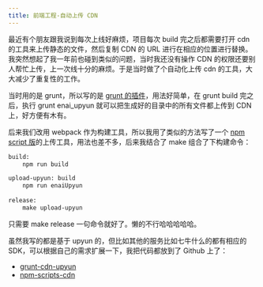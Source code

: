 ```yaml
---
title: 前端工程-自动上传 CDN
---
```

最近有个朋友跟我说到每次上线好麻烦，项目每次 build 完之后都需要打开 cdn 的工具来上传静态的文件，然后复制 CDN 的 URL 进行在相应的位置进行替换。我突然想起了我一年前也碰到类似的问题，当时我还没有操作 CDN 的权限还要别人帮忙上传，上一次线十分的麻烦。于是当时做了个自动化上传 cdn 的工具，大大减少了重复性的工作。

当时用的是 grunt，所以写的是 [grunt 的插件](https://github.com/hongguancheng/grunt-enai-upyun)，用法好简单，在 grunt build 完之后，执行 grunt enai_upyun 就可以把生成好的目录中的所有文件都上传到 CDN 上，好方便有木有。

后来我们改用 webpack 作为构建工具，所以我用了类似的方法写了一个 [npm script 版](https://github.com/hongguancheng/npm-scripts-cdn)的上传工具，用法也差不多，后来我结合了 make 组合了下构建命令：

```txt
build:
	npm run build

upload-upyun: build 
	npm run enaiUpyun
	
release: 
	make upload-upyun
```

只需要 make release 一句命令就好了。懒的不行哈哈哈哈哈。

虽然我写的都是基于 upyun 的，但比如其他的服务比如七牛什么的都有相应的 SDK，可以根据自己的需求扩展一下，我把代码都放到了 Github 上了：

* [grunt-cdn-upyun](https://github.com/hongguancheng/grunt-enai-upyun)
* [npm-scripts-cdn](https://github.com/hongguancheng/npm-scripts-cdn)